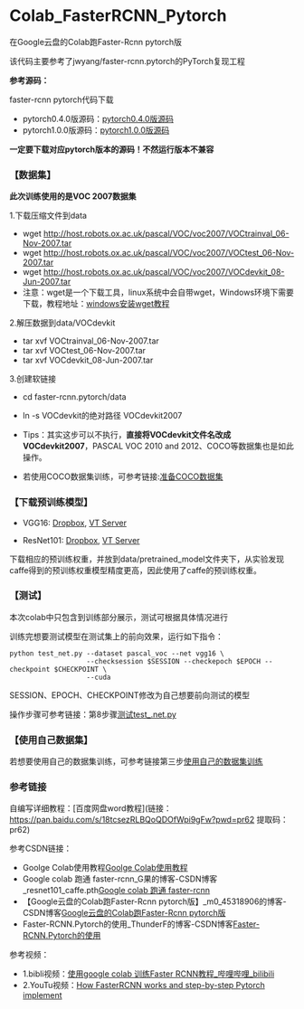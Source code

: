 # Colab_FasterRCNN_Pytorch
在Google云盘的Colab跑Faster-Rcnn pytorch版

该代码主要参考了jwyang/faster-rcnn.pytorch的PyTorch复现工程

**参考源码：**

faster-rcnn pytorch代码下载
* pytorch0.4.0版源码：[pytorch0.4.0版源码](https://github.com/jwyang/faster-rcnn.pytorch)
* pytorch1.0.0版源码：[pytorch1.0.0版源码](https://github.com/jwyang/faster-rcnn.pytorch/tree/pytorch-1.0)

**一定要下载对应pytorch版本的源码！不然运行版本不兼容**



### 【数据集】
**此次训练使用的是VOC 2007数据集**

1.下载压缩文件到data 
* wget http://host.robots.ox.ac.uk/pascal/VOC/voc2007/VOCtrainval_06-Nov-2007.tar
* wget http://host.robots.ox.ac.uk/pascal/VOC/voc2007/VOCtest_06-Nov-2007.tar
* wget http://host.robots.ox.ac.uk/pascal/VOC/voc2007/VOCdevkit_08-Jun-2007.tar
* 注意：wget是一个下载工具，linux系统中会自带wget，Windows环境下需要下载，教程地址：[windows安装wget教程](https://jingyan.baidu.com/article/6b1823098e049aba58e15921.html)

2.解压数据到data/VOCdevkit
* tar xvf VOCtrainval_06-Nov-2007.tar
* tar xvf VOCtest_06-Nov-2007.tar
* tar xvf VOCdevkit_08-Jun-2007.tar

3.创建软链接
* cd faster-rcnn.pytorch/data
* ln -s VOCdevkit的绝对路径 VOCdevkit2007
* Tips：其实这步可以不执行，**直接将VOCdevkit文件名改成VOCdevkit2007**，PASCAL VOC 2010 and 2012、COCO等数据集也是如此操作。

* 若使用COCO数据集训练，可参考链接:[准备COCO数据集](https://blog.csdn.net/The_heart_of_robort/article/details/85224232?ops_request_misc=%257B%2522request%255Fid%2522%253A%2522167532935416800186545650%2522%252C%2522scm%2522%253A%252220140713.130102334.pc%255Fblog.%2522%257D&request_id=167532935416800186545650&biz_id=0&utm_medium=distribute.pc_search_result.none-task-blog-2~blog~first_rank_ecpm_v1~times_rank-15-85224232-null-null.blog_rank_default&utm_term=win10%20faster%20rcnn%20pytorch0.4.0&spm=1018.2226.3001.4450)


### 【下载预训练模型】

* VGG16: [Dropbox](https://www.dropbox.com/s/s3brpk0bdq60nyb/vgg16_caffe.pth?dl=0), [VT Server](https://filebox.ece.vt.edu/~jw2yang/faster-rcnn/pretrained-base-models/vgg16_caffe.pth)

* ResNet101: [Dropbox](https://www.dropbox.com/s/iev3tkbz5wyyuz9/resnet101_caffe.pth?dl=0), [VT Server](https://filebox.ece.vt.edu/~jw2yang/faster-rcnn/pretrained-base-models/resnet101_caffe.pth)

下载相应的预训练权重，并放到data/pretrained_model文件夹下，从实验发现caffe得到的预训练权重模型精度更高，因此使用了caffe的预训练权重。

### 【测试】

本次colab中只包含到训练部分展示，测试可根据具体情况进行

训练完想要测试模型在测试集上的前向效果，运行如下指令：
```
python test_net.py --dataset pascal_voc --net vgg16 \
                   --checksession $SESSION --checkepoch $EPOCH --checkpoint $CHECKPOINT \
                   --cuda
```
SESSION、EPOCH、CHECKPOINT修改为自己想要前向测试的模型

操作步骤可参考链接：第8步骤[测试test_.net.py](https://blog.csdn.net/weixin_44398211/article/details/114229817?spm=1001.2101.3001.6650.14&utm_medium=distribute.pc_relevant.none-task-blog-2%7Edefault%7ECTRLIST%7ERate-14-114229817-blog-105264651.pc_relevant_aa&depth_1-utm_source=distribute.pc_relevant.none-task-blog-2%7Edefault%7ECTRLIST%7ERate-14-114229817-blog-105264651.pc_relevant_aa&utm_relevant_index=23)

### 【使用自己数据集】

若想要使用自己的数据集训练，可参考链接第三步[使用自己的数据集训练](https://blog.csdn.net/ThunderF/article/details/100294913?ops_request_misc=%257B%2522request%255Fid%2522%253A%2522167531313616800215069318%2522%252C%2522scm%2522%253A%252220140713.130102334.pc%255Fblog.%2522%257D&request_id=167531313616800215069318&biz_id=0&utm_medium=distribute.pc_search_result.none-task-blog-2~blog~first_rank_ecpm_v1~rank_v31_ecpm-3-100294913-null-null.blog_rank_default&utm_term=windows%20%E7%BC%96%E8%AF%91faster-rcnn&spm=1018.2226.3001.4450)

### 参考链接

自编写详细教程：[百度网盘word教程](链接：https://pan.baidu.com/s/18tcsezRLBQoQDOfWpi9gFw?pwd=pr62 
提取码：pr62)

参考CSDN链接：
* Goolge Colab使用教程[Goolge Colab使用教程](https://blog.csdn.net/weixin_45912366/article/details/124253460?ops_request_misc=%257B%2522request%255Fid%2522%253A%2522167539440816800192218631%2522%252C%2522scm%2522%253A%252220140713.130102334.pc%255Fall.%2522%257D&request_id=167539440816800192218631&biz_id=0&utm_medium=distribute.pc_search_result.none-task-blog-2~all~first_rank_ecpm_v1~rank_v31_ecpm-2-124253460-null-null.142^v72^pc_search_v2,201^v4^add_ask&utm_term=colab%E9%87%8D%E5%91%BD%E5%90%8D%E6%96%87%E4%BB%B6%E5%90%8D%E5%91%BD%E4%BB%A4&spm=1018.2226.3001.4187)
* Google colab 跑通 faster-rcnn_G果的博客-CSDN博客_resnet101_caffe.pth[Google colab 跑通 faster-rcnn](https://blog.csdn.net/weixin_42899627/article/details/109460850?ops_request_misc=%7B%22request_id%22%3A%22167534338916800182716603%22%2C%22scm%22%3A%2220140713.130102334.pc_all.%22%7D&request_id=167534338916800182716603&biz_id=0&utm_medium=distribute.pc_search_result.none-task-blog-2~all~first_rank_ecpm_v1~rank_v31_ecpm-8-109460850-null-null.142%5Ev72%5Econtrol_1,201%5Ev4%5Eadd_ask&utm_term=colab%E5%AE%89%E8%A3%85scipy&spm=1018.2226.3001.4187)
* 【Google云盘的Colab跑Faster-Rcnn pytorch版】_m0_45318906的博客-CSDN博客[Google云盘的Colab跑Faster-Rcnn pytorch版](https://blog.csdn.net/m0_45318906/article/details/122561133?ops_request_misc=%257B%2522request%255Fid%2522%253A%2522167534338916800182716603%2522%252C%2522scm%2522%253A%252220140713.130102334.pc%255Fall.%2522%257D&request_id=167534338916800182716603&biz_id=0&utm_medium=distribute.pc_search_result.none-task-blog-2~all~first_rank_ecpm_v1~rank_v31_ecpm-2-122561133-null-null.142^v72^control_1,201^v4^add_ask&utm_term=colab%E5%AE%89%E8%A3%85scipy&spm=1018.2226.3001.4187)
* Faster-RCNN.Pytorch的使用_ThunderF的博客-CSDN博客[Faster-RCNN.Pytorch的使用](https://blog.csdn.net/weixin_44398211/article/details/114229817?spm=1001.2101.3001.6650.14&utm_medium=distribute.pc_relevant.none-task-blog-2%7Edefault%7ECTRLIST%7ERate-14-114229817-blog-105264651.pc_relevant_aa&depth_1-utm_source=distribute.pc_relevant.none-task-blog-2%7Edefault%7ECTRLIST%7ERate-14-114229817-blog-105264651.pc_relevant_aa&utm_relevant_index=23)

参考视频：
* 1.bibli视频：[使用google colab 训练Faster RCNN教程_哔哩哔哩_bilibili](https://www.bilibili.com/video/BV1Ka4y1v74p/?spm_id_from=333.999.0.0&vd_source=7f4303ee47e890f85798ca22b3dd22d3)
* 2.YouTu视频：[How FasterRCNN works and step-by-step Pytorch implement](https://www.youtube.com/watch?v=4yOcsWg-7g8)



